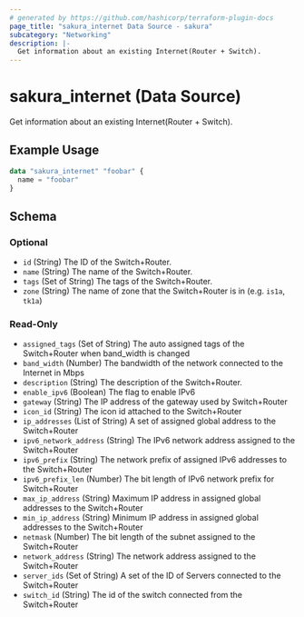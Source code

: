 ```yaml
---
# generated by https://github.com/hashicorp/terraform-plugin-docs
page_title: "sakura_internet Data Source - sakura"
subcategory: "Networking"
description: |-
  Get information about an existing Internet(Router + Switch).
---
```


# sakura_internet (Data Source)

Get information about an existing Internet(Router + Switch).

## Example Usage

```terraform
data "sakura_internet" "foobar" {
  name = "foobar"
}
```

<!-- schema generated by tfplugindocs -->
## Schema

### Optional

- `id` (String) The ID of the Switch+Router.
- `name` (String) The name of the Switch+Router.
- `tags` (Set of String) The tags of the Switch+Router.
- `zone` (String) The name of zone that the Switch+Router is in (e.g. `is1a`, `tk1a`)

### Read-Only

- `assigned_tags` (Set of String) The auto assigned tags of the Switch+Router when band_width is changed
- `band_width` (Number) The bandwidth of the network connected to the Internet in Mbps
- `description` (String) The description of the Switch+Router.
- `enable_ipv6` (Boolean) The flag to enable IPv6
- `gateway` (String) The IP address of the gateway used by Switch+Router
- `icon_id` (String) The icon id attached to the Switch+Router
- `ip_addresses` (List of String) A set of assigned global address to the Switch+Router
- `ipv6_network_address` (String) The IPv6 network address assigned to the Switch+Router
- `ipv6_prefix` (String) The network prefix of assigned IPv6 addresses to the Switch+Router
- `ipv6_prefix_len` (Number) The bit length of IPv6 network prefix for Switch+Router
- `max_ip_address` (String) Maximum IP address in assigned global addresses to the Switch+Router
- `min_ip_address` (String) Minimum IP address in assigned global addresses to the Switch+Router
- `netmask` (Number) The bit length of the subnet assigned to the Switch+Router
- `network_address` (String) The network address assigned to the Switch+Router
- `server_ids` (Set of String) A set of the ID of Servers connected to the Switch+Router
- `switch_id` (String) The id of the switch connected from the Switch+Router
